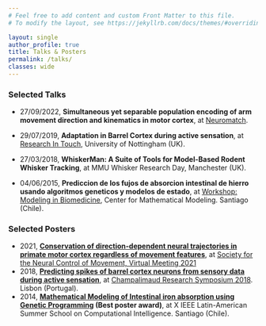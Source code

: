 ```yaml
---
# Feel free to add content and custom Front Matter to this file.
# To modify the layout, see https://jekyllrb.com/docs/themes/#overriding-theme-defaults

layout: single
author_profile: true
title: Talks & Posters
permalink: /talks/
classes: wide
---
```




### Selected Talks

* 27/09/2022, **Simultaneous yet separable population encoding of arm movement direction and kinematics in motor cortex**, at [Neuromatch](https://www.crowdcast.io/e/neuromatch-conference-5/3).
 * 29/07/2019, **Adaptation in Barrel Cortex during active sensation**, at [Research In Touch](https://researchintouch.info/), University of Nottingham (UK).

 * 27/03/2018, **WhiskerMan: A Suite of Tools for Model-Based Rodent Whisker Tracking**, at MMU Whisker Research Day, Manchester (UK).
 
 * 04/06/2015, **Prediccion de los fujos de absorcion intestinal de hierro usando algoritmos geneticos y modelos de estado**, at [Workshop: Modeling in Biomedicine](http://www.cmm.uchile.cl/?p=25148), Center for Mathematical Modeling. Santiago (Chile). 


### Selected Posters

* 2021, **[Conservation of direction-dependent neural trajectories in primate motor cortex regardless of movement features](https://raw.githubusercontent.com/AndreaColinsR/andreacolinsr.github.io/main/files/posters/NCM_PosterSlides.pdf)**, at [Society for the Neural Control of Movement, Virtual Meeting 2021](https://ncm-society.org/)
* 2018, **[Predicting spikes of barrel cortex neurons from sensory data during active sensation](https://raw.githubusercontent.com/AndreaColinsR/andreacolinsr.github.io/main/files/posters/Champalimaud_poster.pdf)**, at [Champalimaud Research Symposium 2018](https://symposium.research.fchampalimaud.org/2018-2/). Lisbon (Portugal).
* 2014, **[Mathematical Modeling of Intestinal iron absorption using Genetic Programming](https://raw.githubusercontent.com/AndreaColinsR/andreacolinsr.github.io/main/files/posters/AColins_evic.pdf) (Best poster award)**, at X IEEE Latin-American Summer School on Computational Intelligence. Santiago (Chile). 

